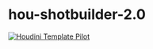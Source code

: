 # hou-shotbuilder-2.0

[![Houdini Template Pilot](https://ibb.co/4WLnMP5)](https://vimeo.com/925333647) 
